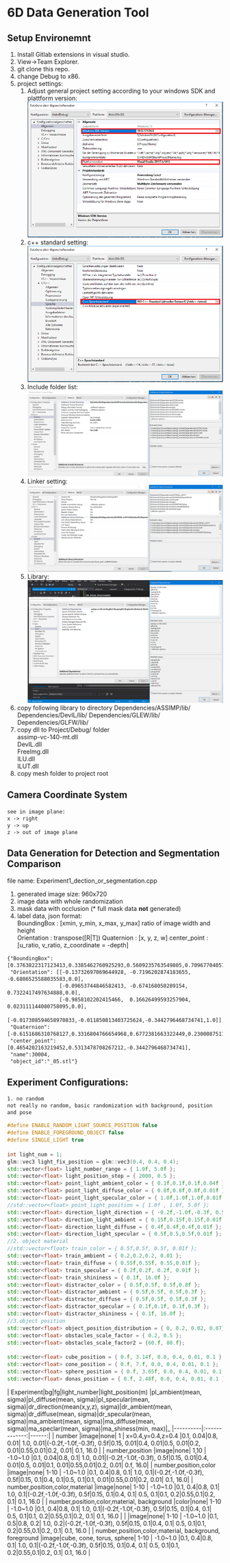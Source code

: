 # 6D Data Generation Tool

## Setup Environemnt
1. Install Gitlab extensions in visual studio.
2. View->Team Explorer.
3. git clone this repo.
4. change Debug to x86.
5. project settings: <br />
    1. Adjust general project setting according to your windows SDK and plattform version:
	![Alt Text](OPENGL/read_me/general_setting.png)
    2. c++ standard setting:
	![Alt Text](OPENGL/read_me/cpp_setting.png)    
	2. Include folder list:
	![Alt Text](OPENGL/read_me/include_list.png)
	3. Linker setting:
    ![Alt Text](OPENGL/read_me/linker.png)
	4. Library:
    ![Alt Text](OPENGL/read_me/lib.png)
6. copy following library to directory
	Dependencies/ASSIMP/lib/
	Dependencies/DevIL/lib/
	Dependencies/GLEW/lib/
	Dependencies/GLFW/lib/
7. copy dll to Project/Debug/ folder<br />
	assimp-vc-140-mt.dll<br />
	DevIL.dll<br />
	FreeImg.dll<br />
	ILU.dll<br />
	ILUT.dll<br />
8. copy mesh folder to project root


## Camera Coordinate System
    see in image plane:
    x -> right
    y -> up
    z -> out of image plane

## Data Generation for Detection and Segmentation Comparison
file name: Experiment1_dection_or_segmentation.cpp
1. generated image size: 960x720
2. image data with whole randomization
3. mask data with occlusion (* full mask data **not** generated)
4. label data, json format: <br />
    BoundingBox : [xmin, y_min, x_max, y_max]  ratio of image width and height<br />
    Orientation : transpose([R|T])
    Quaternion : [x, y, z, w]
    center_point : [u_ratio, v_ratio, z_coordinate = -depth]
```
{"BoundingBox": [0.3763822317123413,0.3385462760925293,0.5609235763549805,0.7096770405769348],
 "Orientation": [[-0.13732697069644928, -0.7196202874183655, -0.6806525588035583,0.0],
                 [-0.09653744846582413, -0.674168050289154,  0.7322417497634888,0.0],
                 [-0.9858102202415466,  0.16626499593257904, 0.023111144080758095,0.0],
                 [-0.017308594658970833,-0.011850813403725624,-0.3442796468734741,1.0]],
 "Quaternion":   [-0.6151686310768127,0.3316804766654968,0.6772381663322449,0.23000875115394592],
 "center_point": [0.4654202163219452,0.5313478708267212,-0.3442796468734741],
 "name":30004,
 "object_id":"_05.stl"}

```

## Experiment Configurations:
    1. no random
    not really no random, basic randomization with background, position and pose
    
    
```c++
#define ENABLE_RANDOM_LIGHT_SOURCE_POSITION false
#define ENABLE_FOREGROUND_OBJECT false
#define SINGLE_LIGHT true

int light_num = 1;
glm::vec3 light_fix_position = glm::vec3(0.4, 0.4, 0.4);
std::vector<float> light_number_range = { 1.0f, 5.0f };						    //minimum>=2	maximum
std::vector<float> light_position_step = { 2000, 0.5 };						    //step_number, step_size, x,y,z min=-step_size and max=step_size
std::vector<float> point_light_ambient_color = { 0.1f,0.1f,0.1f,0.04f };     //{ 0.08f,0.08f,0.08f,0.4f };	// r mean, g mean, b mean, sigma  last change step, 0.1,0.2...
std::vector<float> point_light_diffuse_color = { 0.8f,0.8f,0.8f,0.01f };	    //
std::vector<float> point_light_specular_color = { 1.0f,1.0f,1.0f,0.01f };
//std::vector<float> point_light_position = { 1.0f , 1.0f, 5.0f };			    //start position, step size, end position (meter)
std::vector<float> direction_light_direction = { -0.2f,-1.0f,-0.3f, 0.5f };     //
std::vector<float> direction_light_ambient = { 0.15f,0.15f,0.15f,0.01f };
std::vector<float> direction_light_diffuse = { 0.4f,0.4f,0.4f,0.01f };
std::vector<float> direction_light_specular = { 0.5f,0.5,0.5f,0.01f };
//2. object material	
//std::vector<float> train_color = { 0.5f,0.5f, 0.5f, 0.01f };
std::vector<float> train_ambient = { 0.2,0.2,0.2, 0.01 };                      //{ 0.1f,0.1f, 0.1, 0.01f };
std::vector<float> train_diffuse = { 0.55f,0.55f, 0.55,0.01f };
std::vector<float> train_specular = { 0.2f,0.2f, 0.2f, 0.01f };
std::vector<float> train_shininess = { 0.1f, 16.0f };						       //minimum, maximum
std::vector<float> distractor_color = { 0.5f,0.5f, 0.5f,0.8f };
std::vector<float> distractor_ambient = { 0.5f,0.5f, 0.5f,0.3f };
std::vector<float> distractor_diffuse = { 0.5f,0.5f, 0.5f,0.3f };
std::vector<float> distractor_specular = { 0.1f,0.1f, 0.1f,0.3f };
std::vector<float> distractor_shininess = { 0.1f, 16.0f };
//3.object position
std::vector<float> object_position_distribution = { 0, 0.2, 0.02, 0.07};	      //xy_mean, z_mean, xy_sigma, z_sigma
std::vector<float> obstacles_scale_factor = { 0.2, 0.5 };						   //minimum maximum
std::vector<float> obstacles_scale_factor2 = {60.f, 80.f};

std::vector<float> cube_position = { 0.f, 3.14f, 0.0, 0.4, 0.01, 0.1 };		   //angle min,max, traslation xy_mean, z_mean, xy_sigma, z_sigma	
std::vector<float> cone_position = { 0.f, 7.f, 0.0, 0.4, 0.01, 0.1 };
std::vector<float> sphere_position = { 0.f, 3.65f, 0.0, 0.4, 0.01, 0.1 };
std::vector<float> donas_position = { 0.f, 2.48f, 0.0, 0.4, 0.01, 0.1 };
```
| Experiment|bg|fg|light_number|light_position(m) |pl_ambient(mean, sigma)|pl_diffuse(mean, sigma)|pl_specular(mean, sigma)|dr_direction(mean(x,y,z), sigma)|dr_ambient(mean, sigma)|dr_diffuse(mean, sigma)|dr_specular(mean, sigma)|ma_ambient(mean, sigma)|ma_diffuse(mean, sigma)|ma_speclar(mean, sigma)|ma_shiness(min, max)|_
|----------|:-------------:|------:|
| number |image|none|  1 | x=0.4,y=0.4,z=0.4 |0.1, 0.04|0.8, 0.01| 1.0, 0.01|(-0.2f,-1.0f,-0.3f), 0.5f|0.15, 0.01|0.4, 0.01|0.5, 0.01|0.2, 0.01|0.55,0.01|0.2, 0.01| 0.1, 16.0 |
| number,position |image|none|    1,10   |  -1.0~1.0 |0.1, 0.04|0.8, 0.1| 1.0, 0.01|(-0.2f,-1.0f,-0.3f), 0.5f|0.15, 0.01|0.4, 0.01|0.5, 0.01|0.1, 0.01|0.55,0.01|0.2, 0.01| 0.f, 16.0| 
| number,position,color |image|none| 1-10 |    -1.0~1.0 |0.1, 0.4|0.8, 0.1| 1.0, 0.1|(-0.2f,-1.0f,-0.3f), 0.5f|0.15, 0.1|0.4, 0.1|0.5, 0.1|0.1, 0.01|0.55,0.01|0.2, 0.01| 0.1, 16.0|
| number,position,color,material |image|none| 1-10 | -1.0~1.0 |0.1, 0.4|0.8, 0.1| 1.0, 0.1|(-0.2f,-1.0f,-0.3f), 0.5f|0.15, 0.1|0.4, 0.1| 0.5, 0.1|0.1, 0.2|0.55,0.1|0.2, 0.1| 0.1, 16.0 |
| number,position,color,material, background |color|none| 1-10 | -1.0~1.0 |0.1, 0.4|0.8, 0.1| 1.0, 0.1|(-0.2f,-1.0f,-0.3f), 0.5f|0.15, 0.1|0.4, 0.1| 0.5, 0.1|0.1, 0.2|0.55,0.1|0.2, 0.1| 0.1, 16.0 |
|  |image|none| 1-10 | -1.0~1.0 |0.1, 0.5|0.8, 0.2| 1.0, 0.2|(-0.2f,-1.0f,-0.3f), 0.5f|0.15, 0.1|0.4, 0.1| 0.5, 0.1|0.1, 0.2|0.55,0.1|0.2, 0.1| 0.1, 16.0 |
| number,position,color,material, background, foreground |image|cube, cone, torus, sphere| 1-10 | -1.0~1.0 |0.1, 0.4|0.8, 0.1| 1.0, 0.1|(-0.2f,-1.0f,-0.3f), 0.5f|0.15, 0.1|0.4, 0.1| 0.5, 0.1|0.1, 0.2|0.55,0.1|0.2, 0.1| 0.1, 16.0 |
